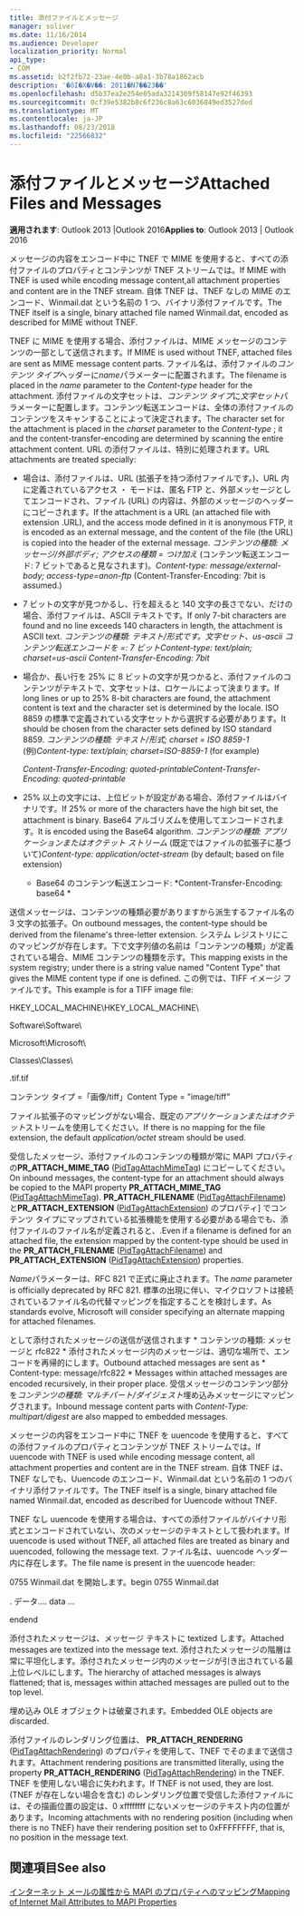 ```yaml
---
title: 添付ファイルとメッセージ
manager: soliver
ms.date: 11/16/2014
ms.audience: Developer
localization_priority: Normal
api_type:
- COM
ms.assetid: b2f2fb72-23ae-4e0b-a8a1-3b78a1862acb
description: '�ŏI�X�V��: 2011�N7��23��'
ms.openlocfilehash: d5b37ea2e254e05ada3214309f58147e92f46393
ms.sourcegitcommit: 0cf39e5382b8c6f236c8a63c6036849ed3527ded
ms.translationtype: MT
ms.contentlocale: ja-JP
ms.lasthandoff: 08/23/2018
ms.locfileid: "22566832"
---
```

# <a name="attached-files-and-messages"></a><span data-ttu-id="a62b0-103">添付ファイルとメッセージ</span><span class="sxs-lookup"><span data-stu-id="a62b0-103">Attached Files and Messages</span></span>

  
  
<span data-ttu-id="a62b0-104">**適用されます**: Outlook 2013 |Outlook 2016</span><span class="sxs-lookup"><span data-stu-id="a62b0-104">**Applies to**: Outlook 2013 | Outlook 2016</span></span> 
  
<span data-ttu-id="a62b0-105">メッセージの内容をエンコード中に TNEF で MIME を使用すると、すべての添付ファイルのプロパティとコンテンツが TNEF ストリームでは。</span><span class="sxs-lookup"><span data-stu-id="a62b0-105">If MIME with TNEF is used while encoding message content,all attachment properties and content are in the TNEF stream.</span></span> <span data-ttu-id="a62b0-106">自体 TNEF は、TNEF なしの MIME のエンコード、Winmail.dat という名前の 1 つ、バイナリ添付ファイルです。</span><span class="sxs-lookup"><span data-stu-id="a62b0-106">The TNEF itself is a single, binary attached file named Winmail.dat, encoded as described for MIME without TNEF.</span></span> 
  
<span data-ttu-id="a62b0-107">TNEF に MIME を使用する場合、添付ファイルは、MIME メッセージのコンテンツの一部として送信されます。</span><span class="sxs-lookup"><span data-stu-id="a62b0-107">If MIME is used without TNEF, attached files are sent as MIME message content parts.</span></span> <span data-ttu-id="a62b0-108">ファイル名は、添付ファイルの*コンテンツ タイプ*ヘッダーに*name*パラメーターに配置されます。</span><span class="sxs-lookup"><span data-stu-id="a62b0-108">The filename is placed in the  *name*  parameter to the  *Content-type*  header for the attachment.</span></span> <span data-ttu-id="a62b0-109">添付ファイルの文字セットは、*コンテンツ タイプ*に*文字セット*パラメーターに配置します。コンテンツ転送エンコードは、全体の添付ファイルのコンテンツをスキャンすることによって決定されます。</span><span class="sxs-lookup"><span data-stu-id="a62b0-109">The character set for the attachment is placed in the  *charset*  parameter to the  *Content-type*  ; it and the content-transfer-encoding are determined by scanning the entire attachment content.</span></span> <span data-ttu-id="a62b0-110">URL の添付ファイルは、特別に処理されます。</span><span class="sxs-lookup"><span data-stu-id="a62b0-110">URL attachments are treated specially:</span></span> 
  
- <span data-ttu-id="a62b0-111">場合は、添付ファイルは、URL (拡張子を持つ添付ファイルです。)、URL 内に定義されているアクセス ・ モードは、匿名 FTP と、外部メッセージとしてエンコードされ、ファイル (URL) の内容は、外部のメッセージのヘッダーにコピーされます。</span><span class="sxs-lookup"><span data-stu-id="a62b0-111">If the attachment is a URL (an attached file with extension .URL), and the access mode defined in it is anonymous FTP, it is encoded as an external message, and the content of the file (the URL) is copied into the header of the external message.</span></span> <span data-ttu-id="a62b0-112">*コンテンツの種類: メッセージ/外部ボディ; アクセスの種類 = つけ加え* (コンテンツ転送エンコード: 7 ビットであると見なされます)。</span><span class="sxs-lookup"><span data-stu-id="a62b0-112">*Content-type: message/external-body; access-type=anon-ftp*  (Content-Transfer-Encoding: 7bit is assumed.)</span></span> 
    
- <span data-ttu-id="a62b0-113">7 ビットの文字が見つかるし、行を超えると 140 文字の長さでない、だけの場合、添付ファイルは、ASCII テキストです。</span><span class="sxs-lookup"><span data-stu-id="a62b0-113">If only 7-bit characters are found and no line exceeds 140 characters in length, the attachment is ASCII text.</span></span> <span data-ttu-id="a62b0-114">*コンテンツの種類: テキスト/形式です。文字セット、us-ascii コンテンツ転送エンコードを =: 7 ビット*</span><span class="sxs-lookup"><span data-stu-id="a62b0-114">*Content-type: text/plain; charset=us-ascii Content-Transfer-Encoding: 7bit*</span></span> 
    
- <span data-ttu-id="a62b0-115">場合か、長い行を 25% に 8 ビットの文字が見つかると、添付ファイルのコンテンツがテキストで、文字セットは、ロケールによって決まります。</span><span class="sxs-lookup"><span data-stu-id="a62b0-115">If long lines or up to 25% 8-bit characters are found, the attachment content is text and the character set is determined by the locale.</span></span> <span data-ttu-id="a62b0-116">ISO 8859 の標準で定義されている文字セットから選択する必要があります。</span><span class="sxs-lookup"><span data-stu-id="a62b0-116">It should be chosen from the character sets defined by ISO standard 8859.</span></span> <span data-ttu-id="a62b0-117">*コンテンツの種類: テキスト/形式; charset = ISO 8859-1* (例)</span><span class="sxs-lookup"><span data-stu-id="a62b0-117">*Content-type: text/plain; charset=ISO-8859-1*  (for example)</span></span> 
    
     <span data-ttu-id="a62b0-118">*Content-Transfer-Encoding: quoted-printable*</span><span class="sxs-lookup"><span data-stu-id="a62b0-118">*Content-Transfer-Encoding: quoted-printable*</span></span> 
    
- <span data-ttu-id="a62b0-119">25% 以上の文字には、上位ビットが設定がある場合、添付ファイルはバイナリです。</span><span class="sxs-lookup"><span data-stu-id="a62b0-119">If 25% or more of the characters have the high bit set, the attachment is binary.</span></span> <span data-ttu-id="a62b0-120">Base64 アルゴリズムを使用してエンコードされます。</span><span class="sxs-lookup"><span data-stu-id="a62b0-120">It is encoded using the Base64 algorithm.</span></span> <span data-ttu-id="a62b0-121">*コンテンツの種類: アプリケーションまたはオクテット ストリーム* (既定ではファイルの拡張子に基づいて)</span><span class="sxs-lookup"><span data-stu-id="a62b0-121">*Content-type: application/octet-stream*  (by default; based on file extension)</span></span> 
    
     * <span data-ttu-id="a62b0-122">Base64 のコンテンツ転送エンコード: \*</span><span class="sxs-lookup"><span data-stu-id="a62b0-122">Content-Transfer-Encoding: base64 \*</span></span> 
    
<span data-ttu-id="a62b0-123">送信メッセージは、コンテンツの種類必要がありますから派生するファイル名の 3 文字の拡張子。</span><span class="sxs-lookup"><span data-stu-id="a62b0-123">On outbound messages, the content-type should be derived from the filename's three-letter extension.</span></span> <span data-ttu-id="a62b0-124">システム レジストリにこのマッピングが存在します。下で文字列値の名前は「コンテンツの種類」が定義されている場合、MIME コンテンツの種類を示す。</span><span class="sxs-lookup"><span data-stu-id="a62b0-124">This mapping exists in the system registry; under there is a string value named "Content Type" that gives the MIME content type if one is defined.</span></span> <span data-ttu-id="a62b0-125">この例では、TIFF イメージ ファイルです。</span><span class="sxs-lookup"><span data-stu-id="a62b0-125">This example is for a TIFF image file:</span></span>
  
<span data-ttu-id="a62b0-126">HKEY_LOCAL_MACHINE\\</span><span class="sxs-lookup"><span data-stu-id="a62b0-126">HKEY_LOCAL_MACHINE\\</span></span>
  
<span data-ttu-id="a62b0-127">Software\\</span><span class="sxs-lookup"><span data-stu-id="a62b0-127">Software\\</span></span>
  
<span data-ttu-id="a62b0-128">Microsoft\\</span><span class="sxs-lookup"><span data-stu-id="a62b0-128">Microsoft\\</span></span>
  
<span data-ttu-id="a62b0-129">Classes\\</span><span class="sxs-lookup"><span data-stu-id="a62b0-129">Classes\\</span></span>
  
<span data-ttu-id="a62b0-130">.tif</span><span class="sxs-lookup"><span data-stu-id="a62b0-130">.tif</span></span>
  
<span data-ttu-id="a62b0-131">コンテンツ タイプ =「画像/tiff」</span><span class="sxs-lookup"><span data-stu-id="a62b0-131">Content Type = "image/tiff"</span></span>
  
<span data-ttu-id="a62b0-132">ファイル拡張子のマッピングがない場合、既定の*アプリケーションまたはオクテット*ストリームを使用してください。</span><span class="sxs-lookup"><span data-stu-id="a62b0-132">If there is no mapping for the file extension, the default  *application/octet*  stream should be used.</span></span> 
  
<span data-ttu-id="a62b0-133">受信したメッセージ、添付ファイルのコンテンツの種類が常に MAPI プロパティの**PR_ATTACH_MIME_TAG** ([PidTagAttachMimeTag](pidtagattachmimetag-canonical-property.md)) にコピーしてください。</span><span class="sxs-lookup"><span data-stu-id="a62b0-133">On inbound messages, the content-type for an attachment should always be copied to the MAPI property **PR_ATTACH_MIME_TAG** ([PidTagAttachMimeTag](pidtagattachmimetag-canonical-property.md)).</span></span> <span data-ttu-id="a62b0-134">**PR_ATTACH_FILENAME** ([PidTagAttachFilename](pidtagattachfilename-canonical-property.md)) と**PR_ATTACH_EXTENSION** ([PidTagAttachExtension](pidtagattachextension-canonical-property.md)) のプロパティ] でコンテンツ タイプにマップされている拡張機能を使用する必要がある場合でも、添付ファイルのファイル名が定義されると、.</span><span class="sxs-lookup"><span data-stu-id="a62b0-134">Even if a filename is defined for an attached file, the extension mapped by the content-type should be used in the **PR_ATTACH_FILENAME** ([PidTagAttachFilename](pidtagattachfilename-canonical-property.md)) and **PR_ATTACH_EXTENSION** ([PidTagAttachExtension](pidtagattachextension-canonical-property.md)) properties.</span></span>
  
<span data-ttu-id="a62b0-135">*Name*パラメーターは、RFC 821 で正式に廃止されます。</span><span class="sxs-lookup"><span data-stu-id="a62b0-135">The  *name*  parameter is officially deprecated by RFC 821.</span></span> <span data-ttu-id="a62b0-136">標準の出現に伴い、マイクロソフトは接続されているファイル名の代替マッピングを指定することを検討します。</span><span class="sxs-lookup"><span data-stu-id="a62b0-136">As standards evolve, Microsoft will consider specifying an alternate mapping for attached filenames.</span></span> 
  
<span data-ttu-id="a62b0-137">として添付されたメッセージの送信が送信されます * コンテンツの種類: メッセージと rfc822 * 添付されたメッセージ内のメッセージは、適切な場所で、エンコードを再帰的にします。</span><span class="sxs-lookup"><span data-stu-id="a62b0-137">Outbound attached messages are sent as * Content-type: message/rfc822 *  Messages within attached messages are encoded recursively, in their proper place.</span></span> <span data-ttu-id="a62b0-138">受信メッセージのコンテンツ部分を*コンテンツの種類: マルチパート/ダイジェスト*埋め込みメッセージにマッピングされます。</span><span class="sxs-lookup"><span data-stu-id="a62b0-138">Inbound message content parts with  *Content-Type: multipart/digest*  are also mapped to embedded messages.</span></span> 
  
<span data-ttu-id="a62b0-139">メッセージの内容をエンコード中に TNEF を uuencode を使用すると、すべての添付ファイルのプロパティとコンテンツが TNEF ストリームでは。</span><span class="sxs-lookup"><span data-stu-id="a62b0-139">If uuencode with TNEF is used while encoding message content, all attachment properties and content are in the TNEF stream.</span></span> <span data-ttu-id="a62b0-140">自体 TNEF は、TNEF なしでも、Uuencode のエンコード、Winmail.dat という名前の 1 つのバイナリ添付ファイルです。</span><span class="sxs-lookup"><span data-stu-id="a62b0-140">The TNEF itself is a single, binary attached file named Winmail.dat, encoded as described for Uuencode without TNEF.</span></span>
  
<span data-ttu-id="a62b0-141">TNEF なし uuencode を使用する場合は、すべての添付ファイルがバイナリ形式とエンコードされていない、次のメッセージのテキストとして扱われます。</span><span class="sxs-lookup"><span data-stu-id="a62b0-141">If uuencode is used without TNEF, all attached files are treated as binary and uuencoded, following the message text.</span></span> <span data-ttu-id="a62b0-142">ファイル名は、uuencode ヘッダー内に存在します。</span><span class="sxs-lookup"><span data-stu-id="a62b0-142">The file name is present in the uuencode header:</span></span>
  
 <span data-ttu-id="a62b0-143">0755 Winmail.dat を開始します。</span><span class="sxs-lookup"><span data-stu-id="a62b0-143">begin 0755 Winmail.dat</span></span> 
  
 <span data-ttu-id="a62b0-144">. データ.</span><span class="sxs-lookup"><span data-stu-id="a62b0-144">... data ...</span></span> 
  
 <span data-ttu-id="a62b0-145">end</span><span class="sxs-lookup"><span data-stu-id="a62b0-145">end</span></span> 
  
<span data-ttu-id="a62b0-146">添付されたメッセージは、メッセージ テキストに textized します。</span><span class="sxs-lookup"><span data-stu-id="a62b0-146">Attached messages are textized into the message text.</span></span> <span data-ttu-id="a62b0-147">添付されたメッセージの階層は常に平坦化します。添付されたメッセージ内のメッセージが引き出されている最上位レベルにします。</span><span class="sxs-lookup"><span data-stu-id="a62b0-147">The hierarchy of attached messages is always flattened; that is, messages within attached messages are pulled out to the top level.</span></span>
  
<span data-ttu-id="a62b0-148">埋め込み OLE オブジェクトは破棄されます。</span><span class="sxs-lookup"><span data-stu-id="a62b0-148">Embedded OLE objects are discarded.</span></span>
  
<span data-ttu-id="a62b0-149">添付ファイルのレンダリング位置は、 **PR_ATTACH_RENDERING** ([PidTagAttachRendering](pidtagattachrendering-canonical-property.md)) のプロパティを使用して、TNEF でそのままで送信されます。</span><span class="sxs-lookup"><span data-stu-id="a62b0-149">Attachment rendering positions are transmitted literally, using the property **PR_ATTACH_RENDERING** ([PidTagAttachRendering](pidtagattachrendering-canonical-property.md)) in the TNEF.</span></span> <span data-ttu-id="a62b0-150">TNEF を使用しない場合に失われます。</span><span class="sxs-lookup"><span data-stu-id="a62b0-150">If TNEF is not used, they are lost.</span></span> <span data-ttu-id="a62b0-151">(TNEF が存在しない場合を含む) のレンダリング位置で受信した添付ファイルには、その描画位置の設定は、0 xffffffff にないメッセージのテキスト内の位置があります。</span><span class="sxs-lookup"><span data-stu-id="a62b0-151">Incoming attachments with no rendering position (including when there is no TNEF) have their rendering position set to 0xFFFFFFFF, that is, no position in the message text.</span></span>
  
## <a name="see-also"></a><span data-ttu-id="a62b0-152">関連項目</span><span class="sxs-lookup"><span data-stu-id="a62b0-152">See also</span></span>



[<span data-ttu-id="a62b0-153">インターネット メールの属性から MAPI のプロパティへのマッピング</span><span class="sxs-lookup"><span data-stu-id="a62b0-153">Mapping of Internet Mail Attributes to MAPI Properties</span></span>](mapping-of-internet-mail-attributes-to-mapi-properties.md)

